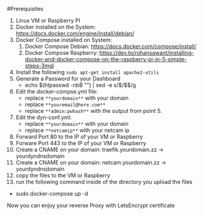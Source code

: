 #Prerequisites
1. Linux VM or Raspberry PI
2. Docker installed on the System: https://docs.docker.com/engine/install/debian/
3. Docker Compose installed on System:
   1. Docker Compose Debian: https://docs.docker.com/compose/install/
   2. Docker Compose Raspberry: https://dev.to/rohansawant/installing-docker-and-docker-compose-on-the-raspberry-pi-in-5-simple-steps-3mgl
4. Install the following `sudo apt-get install apache2-utils`
5. Generate a Password for your Dashboard
   * echo $(htpasswd -nbB <USER> "<PASS>") | sed -e s/\$/\$\$/g
6. Edit the docker-compse.yml file:
   * replace `**yourdomain**` with your domain
   * replace `**youremail@here.com**`
   * replace `**admin:pwhash**` with the output from point 5.
7. Edit the dyn-conf.yml:
   * replace `**yourdomain**` with your domain
   * replace `**netcamip**` with your netcam ip
8. Forward Port 80 to the IP of your VM or Raspberry
9. Forware Port 443 to the IP of your VM or Raspberry
10. Create a CNAME on your domain: traefik.yourdomain.zz -> yourdyndnsdomain
11. Create a CNAME on your domain: netcam.yourdomain.zz -> yourdyndnsdomain
12. copy the files to the VM or Raspberry
13. run the following command inside of the directory you upload the files
  * sudo docker-compose up -d
  
Now you can enjoy your reverse Proxy with LetsEncrypt certificate